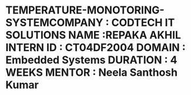 # TEMPERATURE-MONOTORING-SYSTEMCOMPANY : CODTECH IT SOLUTIONS NAME :REPAKA AKHIL INTERN ID : CT04DF2004 DOMAIN : Embedded Systems DURATION : 4 WEEKS MENTOR : Neela Santhosh Kumar
